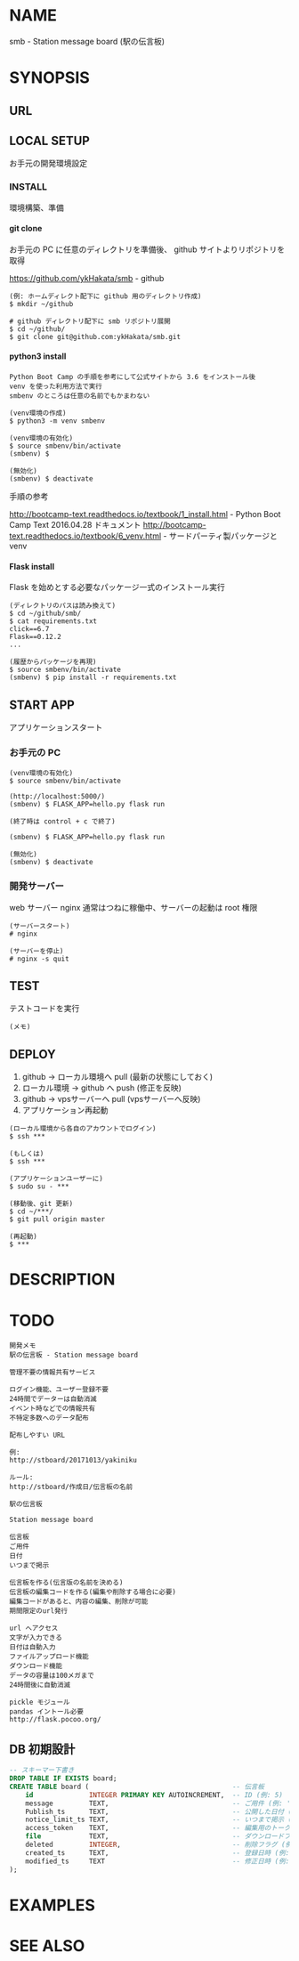 # NAME

smb - Station message board (駅の伝言板)

# SYNOPSIS

## URL

## LOCAL SETUP

お手元の開発環境設定

### INSTALL

環境構築、準備

#### git clone

お手元の PC に任意のディレクトリを準備後、 github サイトよりリポジトリを取得

<https://github.com/ykHakata/smb> - github

```
(例: ホームディレクト配下に github 用のディレクトリ作成)
$ mkdir ~/github

# github ディレクトリ配下に smb リポジトリ展開
$ cd ~/github/
$ git clone git@github.com:ykHakata/smb.git
```

#### python3 install

```
Python Boot Camp の手順を参考にして公式サイトから 3.6 をインストール後
venv を使った利用方法で実行
smbenv のところは任意の名前でもかまわない

(venv環境の作成)
$ python3 -m venv smbenv

(venv環境の有効化)
$ source smbenv/bin/activate
(smbenv) $

(無効化)
(smbenv) $ deactivate
```

手順の参考

<http://bootcamp-text.readthedocs.io/textbook/1_install.html> - Python Boot Camp Text 2016.04.28 ドキュメント
<http://bootcamp-text.readthedocs.io/textbook/6_venv.html> - サードパーティ製パッケージと venv

#### Flask install

Flask を始めとする必要なパッケージ一式のインストール実行

```
(ディレクトリのパスは読み換えて)
$ cd ~/github/smb/
$ cat requirements.txt
click==6.7
Flask==0.12.2
...

(履歴からパッケージを再現)
$ source smbenv/bin/activate
(smbenv) $ pip install -r requirements.txt
```

## START APP

アプリケーションスタート

### お手元の PC

```
(venv環境の有効化)
$ source smbenv/bin/activate

(http://localhost:5000/)
(smbenv) $ FLASK_APP=hello.py flask run

(終了時は control + c で終了)

(smbenv) $ FLASK_APP=hello.py flask run

(無効化)
(smbenv) $ deactivate
```

### 開発サーバー

web サーバー nginx 通常はつねに稼働中、サーバーの起動は root 権限

```
(サーバースタート)
# nginx

(サーバーを停止)
# nginx -s quit
```

## TEST

テストコードを実行

```
(メモ)
```

## DEPLOY

1. github -> ローカル環境へ pull (最新の状態にしておく)
1. ローカル環境 -> github へ push (修正を反映)
1. github -> vpsサーバーへ pull (vpsサーバーへ反映)
1. アプリケーション再起動

```
(ローカル環境から各自のアカウントでログイン)
$ ssh ***

(もしくは)
$ ssh ***

(アプリケーションユーザーに)
$ sudo su - ***

(移動後、git 更新)
$ cd ~/***/
$ git pull origin master

(再起動)
$ ***
```

# DESCRIPTION

# TODO

```
開発メモ
駅の伝言板 - Station message board

管理不要の情報共有サービス

ログイン機能、ユーザー登録不要
24時間でデーターは自動消滅
イベント時などでの情報共有
不特定多数へのデータ配布

配布しやすい URL

例:
http://stboard/20171013/yakiniku

ルール:
http://stboard/作成日/伝言板の名前

駅の伝言板

Station message board

伝言板
ご用件
日付
いつまで掲示

伝言板を作る(伝言版の名前を決める)
伝言板の編集コードを作る(編集や削除する場合に必要)
編集コードがあると、内容の編集、削除が可能
期間限定のurl発行

url へアクセス
文字が入力できる
日付は自動入力
ファイルアップロード機能
ダウンロード機能
データの容量は100メガまで
24時間後に自動消滅

pickle モジュール
pandas イントール必要
http://flask.pocoo.org/
```

## DB 初期設計

```sql
-- スキーマー下書き
DROP TABLE IF EXISTS board;
CREATE TABLE board (                                    -- 伝言板
    id              INTEGER PRIMARY KEY AUTOINCREMENT,  -- ID (例: 5)
    message         TEXT,                               -- ご用件 (例: '今日の夜20:00集合')
    Publish_ts      TEXT,                               -- 公開した日付 (例: '2018-01-09 20:00:00')
    notice_limit_ts TEXT,                               -- いつまで掲示 (例: '2018-01-10 20:00:00')
    access_token    TEXT,                               -- 編集用のトークン (例: '20180110_token')
    file            TEXT,                               -- ダウンロードファイル名 (例: '20180110_file.jpg')
    deleted         INTEGER,                            -- 削除フラグ (例: 0: 削除していない, 1: 削除済み)
    created_ts      TEXT,                               -- 登録日時 (例: '2016-01-08 12:24:12')
    modified_ts     TEXT                                -- 修正日時 (例: '2016-01-08 12:24:12')
);
```

# EXAMPLES

# SEE ALSO
